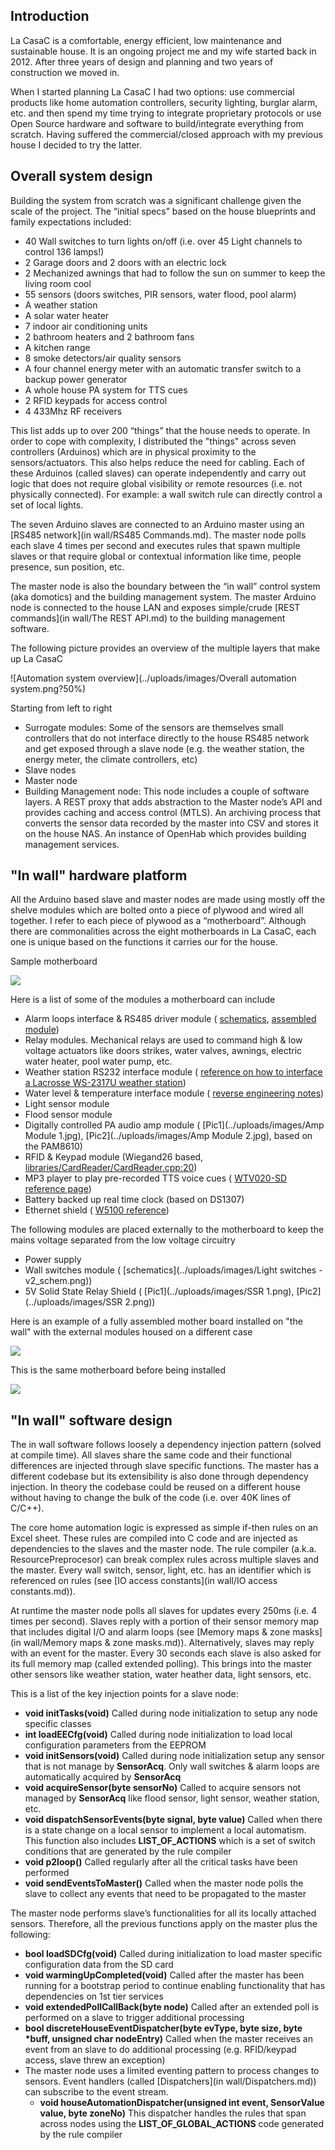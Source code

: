 ## Introduction

La CasaC is a comfortable, energy efficient, low maintenance and sustainable house. It is an ongoing project me and my wife started back in 2012. After three years of design and planning and two years of construction we moved in.

When I started planning La CasaC I had two options: use commercial products like home automation controllers, security lighting, burglar alarm, etc. and then spend my time trying to integrate proprietary protocols or use Open Source hardware and software to build/integrate everything from scratch. Having suffered the commercial/closed approach with my previous house I decided to try the latter.

<!-- ## What can the house do?

Some of the main use cases support by La CasaC today are
- Burglar alarm: The 
- Courtesy
To-Do: Add a section about the SW features and references to the source code (e.g. burglar alarm, voice cues, water heater logic, courtesy lights, access control, presence detection, awning control, presence simulation, remote house control, energy monitoring, data logging, etc.)
 -->

## Overall system design

Building the system from scratch was a significant challenge given the scale of the project. The “initial specs” based on the house blueprints and family expectations included:

- 40 Wall switches to turn lights on/off (i.e. over 45 Light channels to control 136 lamps!)
- 2 Garage doors and 2 doors with an electric lock
- 2 Mechanized awnings that had to follow the sun on summer to keep the living room cool
- 55 sensors (doors switches, PIR sensors, water flood, pool alarm)
- A weather station 
- A solar water heater
- 7 indoor air conditioning units
- 2 bathroom heaters and 2 bathroom fans
- A kitchen range
- 8 smoke detectors/air quality sensors
- A four channel energy meter with an automatic transfer switch to a backup power generator
- A whole house PA system for TTS cues
- 2 RFID keypads for access control
- 4 433Mhz RF receivers

This list adds up to over 200 “things” that the house needs to operate. In order to cope with complexity, I distributed the "things" across seven controllers (Arduinos) which are in physical proximity to the sensors/actuators. This also helps reduce the need for cabling. Each of these Arduinos (called slaves) can operate independently and carry out logic that does not require global visibility or remote resources (i.e. not physically connected). For example: a wall switch rule can directly control a set of local lights.

The seven Arduino slaves are connected to an Arduino master using an [RS485 network](in wall/RS485 Commands.md). The master node polls each slave 4 times per second and executes rules that spawn multiple slaves or that require global or contextual information like time, people presence, sun position, etc.

The master node is also the boundary between the “in wall” control system (aka domotics) and the building management system. The master Arduino node is connected to the house LAN and exposes simple/crude [REST commands](in wall/The REST API.md) to the building management software.

The following picture provides an overview of the multiple layers that make up La CasaC

![Automation system overview](../uploads/images/Overall automation system.png?50%)

Starting from left to right

- Surrogate modules: Some of the sensors are themselves small controllers that do not interface directly to the house RS485 network and get exposed through a slave node (e.g. the weather station, the energy meter, the climate controllers, etc)
- Slave nodes
- Master node
- Building Management node: This node includes a couple of software layers. A REST proxy that adds abstraction to the Master node’s API and provides caching and access control (MTLS). An archiving process that converts the sensor data recorded by the master into CSV and stores it on the house NAS. An instance of OpenHab which provides building management services.

## "In wall" hardware platform

All the Arduino based slave and master nodes are made using mostly off the shelve modules which are bolted onto a piece of plywood and wired all together. I refer to each piece of plywood as a “motherboard”. Although there are commonalities across the eight motherboards in La CasaC, each one is unique based on the functions it carries our for the house.

Sample motherboard

![](../uploads/images/uC%20Cocina%2006.jpg?50%)

Here is a list of some of the modules a motherboard can include

- Alarm loops interface & RS485 driver module ( [schematics](../uploads/images/Alarm%20Zones%20IO%20-%20v3_schem.png), [assembled module](../uploads/images/uC%20Cocina%2007.jpg))
- Relay modules. Mechanical relays are used to command high & low voltage actuators like doors strikes, water valves, awnings, electric water heater, pool water pump, etc.
- Weather station RS232 interface module ( [reference on how to interface a Lacrosse WS-2317U weather station](http://www.open-electronics.org/how-to-connect-a-weather-station-ws2355-or-ws2300-to-weather-underground-with-arduino/))
- Water level & temperature interface module ( [reverse engineering notes](http://hack4life.pbworks.com/w/page/75653090/Arduino%20Solar%20Water%20Heater%20Sensor))
- Light sensor module
- Flood sensor module
- Digitally controlled PA audio amp module ( [Pic1](../uploads/images/Amp Module 1.jpg), [Pic2](../uploads/images/Amp Module 2.jpg), based on the PAM8610)
- RFID & Keypad module (Wiegand26 based, [libraries/CardReader/CardReader.cpp:20](https://github.com/cat101/CasaC/blob/master/libraries/CardReader/CardReader.cpp#L20))
- MP3 player to play pre-recorded TTS voice cues ( [WTV020-SD reference page](http://www.emartee.com/product/41540/MP3%20Sound%20Module%20Mini%20SD%20Card))
- Battery backed up real time clock (based on DS1307)
- Ethernet shield ( [W5100 reference](http://arduino.cc/en/Main/ArduinoEthernetShield))

The following modules are placed externally to the motherboard to keep the mains voltage separated from the low voltage circuitry

- Power supply
- Wall switches module ( [schematics](../uploads/images/Light switches - v2_schem.png))
- 5V Solid State Relay Shield ( [Pic1](../uploads/images/SSR 1.png), [Pic2](../uploads/images/SSR 2.png))

Here is an example of a fully assembled mother board installed on "the wall" with the external modules housed on a different case

![](../uploads/images/uC%20Cocina%2002.jpg?50%)

This is the same motherboard before being installed

![](../uploads/images/uC%20Cocina%2005.jpg?50%)

## "In wall" software design

The in wall software follows loosely a dependency injection pattern (solved at compile time). All slaves share the same code and their functional differences are injected through slave specific functions. The master has a different codebase but its extensibility is also done through dependency injection. In theory the codebase could be reused on a different house without having to change the bulk of the code (i.e. over 40K lines of C/C++).

The core home automation logic is expressed as simple if-then rules on an Excel sheet. These rules are compiled into C code and are injected as dependencies to the slaves and the master node. The rule compiler (a.k.a. ResourcePreprocesor) can break complex rules across multiple slaves and the master. Every wall switch, sensor, light, etc. has an identifier which is referenced on rules (see [IO access constants](in wall/IO access constants.md)).

At runtime the master node polls all slaves for updates every 250ms (i.e. 4 times per second). Slaves reply with a portion of their sensor memory map that includes digital I/O and alarm loops (see [Memory maps & zone masks](in wall/Memory maps & zone masks.md)). Alternatively, slaves may reply with an event for the master. Every 30 seconds each slave is also asked for its full memory map (called extended polling). This brings into the master other sensors like weather station, water heather data, light sensors, etc.

This is a list of the key injection points for a slave node:

- **void initTasks(void)** Called during node initialization to setup any node specific classes
- **int loadEECfg(void)** Called during node initialization to load local configuration parameters from the EEPROM
- **void initSensors(void)** Called during node initialization setup any sensor that is not manage by **SensorAcq**. Only wall switches & alarm loops are automatically acquired by **SensorAcq**
- **void acquireSensor(byte sensorNo)** Called to acquire sensors not managed by **SensorAcq** like flood sensor, light sensor, weather station, etc.
- **void dispatchSensorEvents(byte signal, byte value)** Called when there is a state change on a local sensor to implement a local automatism. This function also includes **LIST\_OF\_ACTIONS** which is a set of switch conditions that are generated by the rule compiler
- **void p2loop()** Called regularly after all the critical tasks have been performed
- **void sendEventsToMaster()** Called when the master node polls the slave to collect any events that need to be propagated to the master

The master node performs slave’s functionalities for all its locally attached sensors. Therefore, all the previous functions apply on the master plus the following:

- **bool loadSDCfg(void)** Called during initialization to load master specific configuration data from the SD card
- **void warmingUpCompleted(void)** Called after the master has been running for a bootstrap period to continue enabling functionality that has dependencies on 1st tier services
- **void extendedPollCallBack(byte node)** Called after an extended poll is performed on a slave to trigger additional processing
- **bool discreteHouseEventDispatcher(byte evType, byte size, byte \*buff, unsigned char nodeEntry)** Called when the master receives an event from an slave to do additional processing (e.g. RFID/keypad access, slave threw an exception)
- The master node uses a limited eventing pattern to process changes to sensors. Event handlers (called [Dispatchers](in wall/Dispatchers.md)) can subscribe to the event stream. 
  - **void houseAutomationDispatcher(unsigned int event, SensorValue value, byte zoneNo)** This dispatcher handles the rules that span across nodes using the **LIST\_OF\_GLOBAL\_ACTIONS** code generated by the rule compiler


<!-- More details about the control software can be found under “[Advanced in wall SW topics](in wall/Advanced in wall SW topics.md)” (poorly documented) -->
